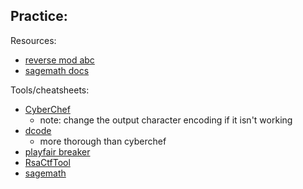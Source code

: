 Practice:
- 

Resources:
- [reverse mod abc](https://stackoverflow.com/questions/49818392/how-to-find-reverse-of-powa-b-c-in-python)
- [sagemath docs](https://doc.sagemath.org/html/en/index.html)

Tools/cheatsheets:
- [CyberChef](https://cyberchef.org/)
	- note: change the output character encoding if it isn't working
- [dcode](https://www.dcode.fr/en)
	- more thorough than cyberchef
- [playfair breaker](https://www.quinapalus.com/cgi-bin/playfair)
- [RsaCtfTool](https://github.com/RsaCtfTool/RsaCtfTool)
- [sagemath](https://www.sagemath.org/)

